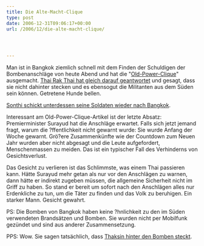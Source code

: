 ```yaml
---
title: Die Alte-Macht-Clique
type: post
date: 2006-12-31T09:06:17+00:00
url: /2006/12/die-alte-macht-clique/




---
```

Man ist in Bangkok ziemlich schnell mit dem Finden der Schuldigen der Bombenanschläge von heute Abend und hat die "[Old-Power-Clique][1]" ausgemacht. [Thai Rak Thai hat gleich darauf geantwortet][2] und gesagt, dass sie nicht dahinter stecken und es ebensogut die Militanten aus dem Süden sein können. Getretene Hunde bellen.

[Sonthi schickt unterdessen seine Soldaten wieder nach Bangkok][3].

Interessant am Old-Power-Clique-Artikel ist der letzte Absatz: Premierminister Surayud hat die Anschläge erwartet. Falls sich jetzt jemand fragt, warum die ?ffentlichkeit nicht gewarnt wurde: Sie wurde Anfang der Woche gewarnt. Grö?ere Zusammenkünfte wie der Countdown zum Neuen Jahr wurden aber nicht abgesagt und die Leute aufgefordert, Menschenmassen zu meiden. Das ist ein typischer Fall des Verhinderns von Gesichtsverlust.

Das Gesicht zu verlieren ist das Schlimmste, was einem Thai passieren kann. Hätte Surayud mehr getan als nur vor den Anschlägen zu warnen, dann hätte er indirekt zugeben müssen, die allgemeine Sicherheit nicht im Griff zu haben. So stand er bereit um sofort nach den Anschlägen alles nur Erdenkliche zu tun, um die Täter zu finden und das Volk zu beruhigen. Ein starker Mann. Gesicht gewahrt.

PS: Die Bomben von Bangkok haben keine ?hnlichkeit zu den im Süden verwendeten Brandsätzen und Bomben. Sie wurden nicht per Mobilfunk gezündet und sind aus anderer Zusammensetzung.

PPS: Wow. Sie sagen tatsächlich, dass [Thaksin hinter den Bomben steckt][4].

 [1]: http://nationmultimedia.com/breakingnews/read.php?newsid=30022988
 [2]: http://www.nationmultimedia.com/breakingnews/read.php?newsid=30022991
 [3]: http://www.nationmultimedia.com/breakingnews/read.php?newsid=30022993
 [4]: http://nationmultimedia.com/breakingnews/read.php?newsid=30023003
